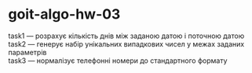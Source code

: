 # goit-algo-hw-03
task1 — розрахує кількість днів між заданою датою і поточною датою 
task2 — генерує набір унікальних випадкових чисел у межах заданих параметрів  
task3 — нормалізує телефонні номери до стандартного формату 
